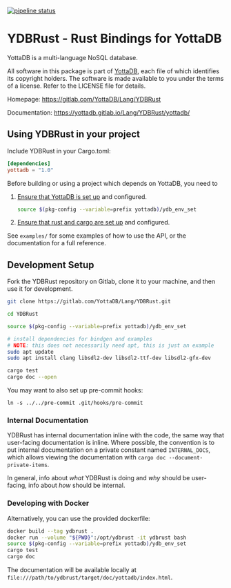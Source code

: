 [![pipeline status](https://gitlab.com/YottaDB/Lang/YDBRust/badges/master/pipeline.svg)](https://gitlab.com/YottaDB/Lang/YDBRust/commits/master)


# YDBRust - Rust Bindings for YottaDB

YottaDB is a multi-language NoSQL database.

All software in this package is part of [YottaDB](https://yottadb.com), each
file of which identifies its copyright holders. The software is made available
to you under the terms of a license. Refer to the LICENSE file for details.

Homepage: https://gitlab.com/YottaDB/Lang/YDBRust

Documentation: https://yottadb.gitlab.io/Lang/YDBRust/yottadb/

## Using YDBRust in your project

Include YDBRust in your Cargo.toml:

```toml
[dependencies]
yottadb = "1.0"
```

Before building or using a project which depends on YottaDB, you need to

1. [Ensure that YottaDB is set up](https://yottadb.com/product/get-started/)
   and configured.

   ```sh
   source $(pkg-config --variable=prefix yottadb)/ydb_env_set
   ```

2. [Ensure that rust and cargo are set up](https://doc.rust-lang.org/book/ch01-01-installation.html#installing-rustup-on-linux-or-macos/)
   and configured.

See `examples/` for some examples of how to use the API, or the documentation for a full reference.

## Development Setup

Fork the YDBRust repository on Gitlab, clone it to your machine, and then use it for development.

```sh
git clone https://gitlab.com/YottaDB/Lang/YDBRust.git

cd YDBRust

source $(pkg-config --variable=prefix yottadb)/ydb_env_set

# install dependencies for bindgen and examples
# NOTE: this does not necessarily need apt, this is just an example
sudo apt update
sudo apt install clang libsdl2-dev libsdl2-ttf-dev libsdl2-gfx-dev

cargo test
cargo doc --open
```

You may want to also set up pre-commit hooks:

`ln -s ../../pre-commit .git/hooks/pre-commit`

### Internal Documentation

YDBRust has internal documentation inline with the code, the same way that user-facing
documentation is inline. Where possible, the convention is to put internal documentation on a
private constant named `INTERNAL_DOCS`, which allows viewing the documentation with
`cargo doc --document-private-items`.

In general, info about *what* YDBRust is doing and *why* should be user-facing, info about *how*
should be internal.

### Developing with Docker

Alternatively, you can use the provided dockerfile:

```sh
docker build --tag ydbrust .
docker run --volume "${PWD}":/opt/ydbrust -it ydbrust bash
source $(pkg-config --variable=prefix yottadb)/ydb_env_set
cargo test
cargo doc
```

The documentation will be available locally at
`file:///path/to/ydbrust/target/doc/yottadb/index.html`.
